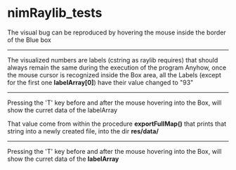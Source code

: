 # nimRaylib_tests

The visual bug can be reproduced by hovering the mouse inside the border of the Blue box

----
The visualized numbers are labels (cstring as raylib requires) that should always remain the same during the execution of the program
Anyhow, once the mouse cursor is recognized inside the Box area, all the Labels (except for the first one **labelArray[0]**) have their value changed to "93"

----
Pressing the 'T' key before and after the mouse hovering into the Box, will show the curret data of the labelArray

That value come from within the procedure **exportFullMap()** that prints that string into a newly created file, into the dir **res/data/**

----
Pressing the 'T' key before and after the mouse hovering into the Box, will show the curret data of the **labelArray**
